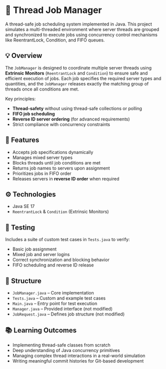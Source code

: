 # 🧵 Thread Job Manager

A thread-safe job scheduling system implemented in Java. This project simulates a multi-threaded environment where server threads are grouped and synchronized to execute jobs using concurrency control mechanisms like ReentrantLock, Condition, and FIFO queues.

## 💡 Overview

The `JobManager` is designed to coordinate multiple server threads using **Extrinsic Monitors** (`ReentrantLock` and `Condition`) to ensure safe and efficient execution of jobs. Each job specifies the required server types and quantities, and the `JobManager` releases exactly the matching group of threads once all conditions are met.

Key principles:
- **Thread-safety** without using thread-safe collections or polling
- **FIFO job scheduling**
- **Reverse ID server ordering** (for advanced requirements)
- Strict compliance with concurrency constraints

## 🚀 Features

- Accepts job specifications dynamically
- Manages mixed server types
- Blocks threads until job conditions are met
- Returns job names to servers upon assignment
- Prioritizes jobs in FIFO order
- Releases servers in **reverse ID order** when required

## ⚙️ Technologies

- Java SE 17
- `ReentrantLock` & `Condition` (Extrinsic Monitors)

## 🧪 Testing

Includes a suite of custom test cases in `Tests.java` to verify:
- Basic job assignment
- Mixed job and server logins
- Correct synchronization and blocking behavior
- FIFO scheduling and reverse ID release

## 📁 Structure

- `JobManager.java` – Core implementation
- `Tests.java` – Custom and example test cases
- `Main.java` – Entry point for test execution
- `Manager.java` – Provided interface (not modified)
- `JobRequest.java` – Defines job structure (not modified)

## 📚 Learning Outcomes

- Implementing thread-safe classes from scratch
- Deep understanding of Java concurrency primitives
- Managing complex thread interactions in a real-world simulation
- Writing meaningful commit histories for Git-based development
